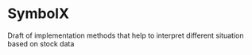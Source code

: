 # SymbolX
Draft of implementation methods that help to interpret different situation based on stock data
